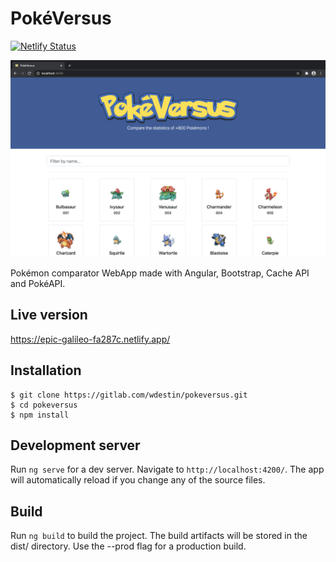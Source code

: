 # PokéVersus

[![Netlify Status](https://api.netlify.com/api/v1/badges/22d04f1c-feb1-40b8-a795-1955edb28b12/deploy-status)](https://app.netlify.com/sites/epic-galileo-fa287c/deploys)

![alt text](app-screenshot.png "app screenshot")

Pokémon comparator WebApp made with Angular, Bootstrap, Cache API and PokéAPI.

## Live version

https://epic-galileo-fa287c.netlify.app/

## Installation

```
$ git clone https://gitlab.com/wdestin/pokeversus.git
$ cd pokeversus
$ npm install
```

## Development server

Run `ng serve` for a dev server. Navigate to `http://localhost:4200/`. The app will automatically reload if you change any of the source files.

## Build

Run `ng build` to build the project. The build artifacts will be stored in the dist/ directory. Use the --prod flag for a production build.
